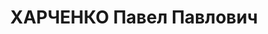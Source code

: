 ---
title: ХАРЧЕНКО Павел Павлович
description: "Род. в 1900, Самарская губ., Николаевский уезд, с. Беремцовка, русский,\
  \ обр.: высшее, б/п. Проживал: Москва, Волоколамское ш., д. 21/25, барак 1. Директор\
  \ спортшколы в Первомайском р-не Москвы. \n  Арестован 11.07.1937. Обв. в подготовке\
  \ теракта против руководителей ВКП(б), намеченного на 12.07.1937 г. Приговор: ВК\
  \ ВС СССР, 15.11.1937 – ВМН. Расстрелян 15.11.1937, г.Москва. \n  Реабилитирован\
  \ ВК ВС СССР 11.07.1956"
---